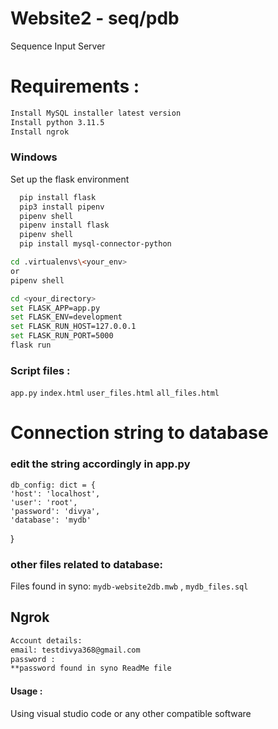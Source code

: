 # Website2 - seq/pdb
Sequence Input Server

# Requirements :
```bash
Install MySQL installer latest version
Install python 3.11.5
Install ngrok 
```
### Windows 
Set up the flask environment
```bash
  pip install flask
  pip3 install pipenv
  pipenv shell
  pipenv install flask
  pipenv shell
  pip install mysql-connector-python 
```

```bash
cd .virtualenvs\<your_env>
or
pipenv shell
```
```bash
cd <your_directory>
set FLASK_APP=app.py
set FLASK_ENV=development
set FLASK_RUN_HOST=127.0.0.1
set FLASK_RUN_PORT=5000
flask run
```
### Script files :
`app.py`
`index.html`
`user_files.html`
`all_files.html`

# Connection string to database 
### edit the string accordingly in app.py 
    db_config: dict = {
    'host': 'localhost',
    'user': 'root',
    'password': 'divya',
    'database': 'mydb'
}
### other files related to database: 
Files found in syno:
`mydb-website2db.mwb` , `mydb_files.sql`
## Ngrok 
```bash
Account details:
email: testdivya368@gmail.com
password :
**password found in syno ReadMe file
```
#### Usage :
Using visual studio code or any other compatible software

